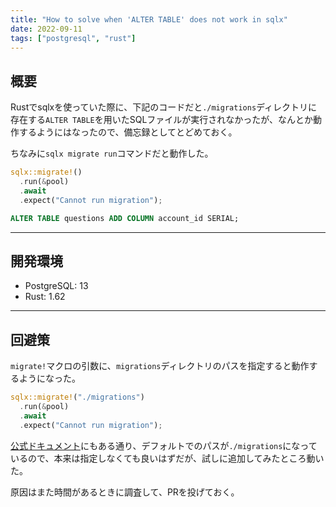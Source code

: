 ```yaml
---
title: "How to solve when 'ALTER TABLE' does not work in sqlx"
date: 2022-09-11
tags: ["postgresql", "rust"]
---
```

## 概要
Rustでsqlxを使っていた際に、下記のコードだと`./migrations`ディレクトリに存在する`ALTER TABLE`を用いたSQLファイルが実行されなかったが、なんとか動作するようにはなったので、備忘録としてとどめておく。

ちなみに`sqlx migrate run`コマンドだと動作した。
```rust
sqlx::migrate!()
  .run(&pool)
  .await
  .expect("Cannot run migration");
```

```sql
ALTER TABLE questions ADD COLUMN account_id SERIAL;
```

---
## 開発環境
- PostgreSQL: 13
- Rust: 1.62

---
## 回避策
`migrate!`マクロの引数に、`migrations`ディレクトリのパスを指定すると動作するようになった。
```rust
sqlx::migrate!("./migrations")
  .run(&pool)
  .await
  .expect("Cannot run migration");
```

[公式ドキュメント](https://docs.rs/sqlx/latest/sqlx/macro.migrate.html)にもある通り、デフォルトでのパスが`./migrations`になっているので、本来は指定しなくても良いはずだが、試しに追加してみたところ動いた。

原因はまた時間があるときに調査して、PRを投げておく。
